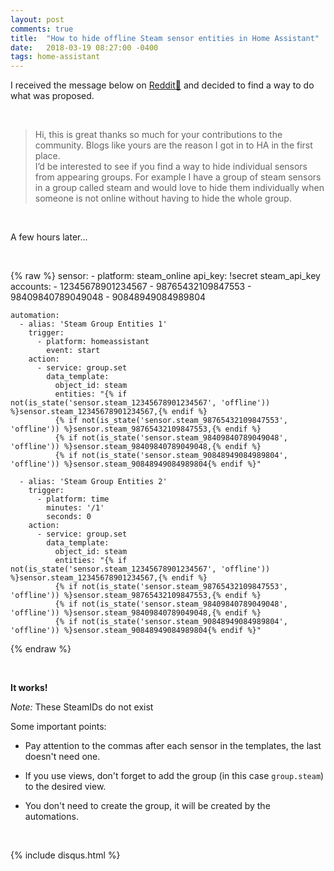 ```yaml
---
layout: post
comments: true
title:  "How to hide offline Steam sensor entities in Home Assistant"
date:   2018-03-19 08:27:00 -0400
tags: home-assistant
---
```


I received the message below on [Reddit🔗](https://www.reddit.com/r/homeassistant/comments/85fbob/managing_groups_visibility_in_home_assistant/dvx0473/) and decided to find a way to do what was proposed.

<br />

>Hi, this is great thanks so much for your contributions to the community. Blogs like yours are the reason I got in to HA in the first place.  
>I’d be interested to see if you find a way to hide individual sensors from appearing groups. For example I have a group of steam sensors in a group called steam and would love to hide them individually when someone is not online without having to hide the whole group.

<br />

A few hours later...

<br />

{% raw %}
	sensor:
	  - platform: steam_online
	    api_key: !secret steam_api_key
	    accounts:
	      - 12345678901234567
	      - 98765432109847553
	      - 98409840789049048
	      - 90848949084989804

	automation: 
	  - alias: 'Steam Group Entities 1'
	    trigger:
	      - platform: homeassistant
	        event: start
	    action:
	      - service: group.set
	        data_template:
	          object_id: steam
	          entities: "{% if not(is_state('sensor.steam_12345678901234567', 'offline')) %}sensor.steam_12345678901234567,{% endif %}
	          {% if not(is_state('sensor.steam_98765432109847553', 'offline')) %}sensor.steam_98765432109847553,{% endif %}
	          {% if not(is_state('sensor.steam_98409840789049048', 'offline')) %}sensor.steam_98409840789049048,{% endif %}
	          {% if not(is_state('sensor.steam_90848949084989804', 'offline')) %}sensor.steam_90848949084989804{% endif %}"

	  - alias: 'Steam Group Entities 2'
	    trigger:
	      - platform: time
	        minutes: '/1'
	        seconds: 0
	    action:
	      - service: group.set
	        data_template:
	          object_id: steam
	          entities: "{% if not(is_state('sensor.steam_12345678901234567', 'offline')) %}sensor.steam_12345678901234567,{% endif %}
	          {% if not(is_state('sensor.steam_98765432109847553', 'offline')) %}sensor.steam_98765432109847553,{% endif %}
	          {% if not(is_state('sensor.steam_98409840789049048', 'offline')) %}sensor.steam_98409840789049048,{% endif %}
	          {% if not(is_state('sensor.steam_90848949084989804', 'offline')) %}sensor.steam_90848949084989804{% endif %}"
{% endraw %}

<br />

**It works!**

*Note:* These SteamIDs do not exist

Some important points:

*  Pay attention to the commas after each sensor in the templates, the last doesn't need one.

*  If you use views, don't forget to add the group (in this case `group.steam`) to the desired view.

*  You don't need to create the group, it will be created by the automations.

<br />

{% include disqus.html %}